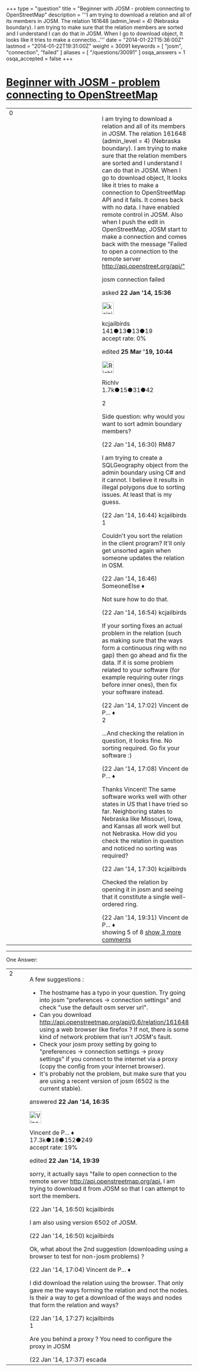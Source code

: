 +++
type = "question"
title = "Beginner with JOSM - problem connecting to OpenStreetMap"
description = '''I am trying to download a relation and all of its members in JOSM. The relation 161648 (admin_level = 4) (Nebraska boundary). I am trying to make sure that the relation members are sorted and I understand I can do that in JOSM. When I go to download object, It looks like it tries to make a connectio...'''
date = "2014-01-22T15:36:00Z"
lastmod = "2014-01-22T19:31:00Z"
weight = 30091
keywords = [ "josm", "connection", "failed" ]
aliases = [ "/questions/30091" ]
osqa_answers = 1
osqa_accepted = false
+++

<div class="headNormal">

# [Beginner with JOSM - problem connecting to OpenStreetMap](/questions/30091/beginner-with-josm-problem-connecting-to-openstreetmap)

</div>

<div id="main-body">

<div id="askform">

<table id="question-table" style="width:100%;">
<colgroup>
<col style="width: 50%" />
<col style="width: 50%" />
</colgroup>
<tbody>
<tr>
<td style="width: 30px; vertical-align: top"><div class="vote-buttons">
<span id="post-30091-upvote" class="ajax-command post-vote up" rel="nofollow" title="I like this post (click again to cancel)"> </span>
<div id="post-30091-score" class="post-score" title="current number of votes">
0
</div>
<span id="post-30091-downvote" class="ajax-command post-vote down" rel="nofollow" title="I dont like this post (click again to cancel)"> </span> <span id="favorite-mark" class="ajax-command favorite-mark" rel="nofollow" title="mark/unmark this question as favorite (click again to cancel)"> </span>
<div id="favorite-count" class="favorite-count">
&#10;</div>
</div></td>
<td><div id="item-right">
<div class="question-body">
<p>I am trying to download a relation and all of its members in JOSM. The relation 161648 (admin_level = 4) (Nebraska boundary). I am trying to make sure that the relation members are sorted and I understand I can do that in JOSM. When I go to download object, It looks like it tries to make a connection to OpenStreetMap API and it fails. It comes back with no data. I have enabled remote control in JOSM. Also when I push the edit in OpenStreetMap, JOSM start to make a connection and comes back with the message "Failed to open a connection to the remote server <a href="http://api.openstreet.org/api/">http://api.openstreet.org/api/"</a></p>
</div>
<div id="question-tags" class="tags-container tags">
<span class="post-tag tag-link-josm" rel="tag" title="see questions tagged &#39;josm&#39;">josm</span> <span class="post-tag tag-link-connection" rel="tag" title="see questions tagged &#39;connection&#39;">connection</span> <span class="post-tag tag-link-failed" rel="tag" title="see questions tagged &#39;failed&#39;">failed</span>
</div>
<div id="question-controls" class="post-controls">
&#10;</div>
<div class="post-update-info-container">
<div class="post-update-info post-update-info-user">
<p>asked <strong>22 Jan '14, 15:36</strong></p>
<img src="https://secure.gravatar.com/avatar/343237842fce1f7a82f69ebf7a92f6b6?s=32&amp;d=identicon&amp;r=g" class="gravatar" width="32" height="32" alt="kcjailbirds&#39;s gravatar image" />
<p><span>kcjailbirds</span><br />
<span class="score" title="141 reputation points">141</span><span title="13 badges"><span class="badge1">●</span><span class="badgecount">13</span></span><span title="13 badges"><span class="silver">●</span><span class="badgecount">13</span></span><span title="19 badges"><span class="bronze">●</span><span class="badgecount">19</span></span><br />
<span class="accept_rate" title="Rate of the user&#39;s accepted answers">accept rate:</span> <span title="kcjailbirds has no accepted answers">0%</span></p>
</div>
<div class="post-update-info post-update-info-edited">
<p><span> edited <strong>25 Mar '19, 10:44</strong> </span></p>
<img src="https://secure.gravatar.com/avatar/ba4d3e91f235ed21dacc1766b94e26a8?s=32&amp;d=identicon&amp;r=g" class="gravatar" width="32" height="32" alt="Richlv&#39;s gravatar image" />
<p><span>Richlv</span><br />
<span class="score" title="1740 reputation points"><span>1.7k</span></span><span title="15 badges"><span class="badge1">●</span><span class="badgecount">15</span></span><span title="31 badges"><span class="silver">●</span><span class="badgecount">31</span></span><span title="42 badges"><span class="bronze">●</span><span class="badgecount">42</span></span></p>
</div>
</div>
<div id="comments-container-30091" class="comments-container">
<span id="30099"></span>
<div id="comment-30099" class="comment">
<div id="post-30099-score" class="comment-score">
2
</div>
<div class="comment-text">
<p>Side question: why would you want to sort admin boundary members?</p>
</div>
<div id="comment-30099-info" class="comment-info">
<span class="comment-age">(22 Jan '14, 16:30)</span> <span class="comment-user userinfo">RM87</span>
</div>
</div>
<span id="30101"></span>
<div id="comment-30101" class="comment">
<div id="post-30101-score" class="comment-score">
&#10;</div>
<div class="comment-text">
<p>I am trying to create a SQLGeography object from the admin boundary using C# and it cannot. I believe it results in illegal polygons due to sorting issues. At least that is my guess.</p>
</div>
<div id="comment-30101-info" class="comment-info">
<span class="comment-age">(22 Jan '14, 16:44)</span> <span class="comment-user userinfo">kcjailbirds</span>
</div>
</div>
<span id="30102"></span>
<div id="comment-30102" class="comment">
<div id="post-30102-score" class="comment-score">
1
</div>
<div class="comment-text">
<p>Couldn't you sort the relation in the client program? It'll only get unsorted again when someone updates the relation in OSM.</p>
</div>
<div id="comment-30102-info" class="comment-info">
<span class="comment-age">(22 Jan '14, 16:46)</span> <span class="comment-user userinfo">SomeoneElse ♦</span>
</div>
</div>
<span id="30105"></span>
<div id="comment-30105" class="comment">
<div id="post-30105-score" class="comment-score">
&#10;</div>
<div class="comment-text">
<p>Not sure how to do that.</p>
</div>
<div id="comment-30105-info" class="comment-info">
<span class="comment-age">(22 Jan '14, 16:54)</span> <span class="comment-user userinfo">kcjailbirds</span>
</div>
</div>
<span id="30107"></span>
<div id="comment-30107" class="comment not_top_scorer">
<div id="post-30107-score" class="comment-score">
&#10;</div>
<div class="comment-text">
<p>If your sorting fixes an actual problem in the relation (such as making sure that the ways form a continuous ring with no gap) then go ahead and fix the data. If it is some problem related to your software (for example requiring outer rings before inner ones), then fix your software instead.</p>
</div>
<div id="comment-30107-info" class="comment-info">
<span class="comment-age">(22 Jan '14, 17:02)</span> <span class="comment-user userinfo">Vincent de P... ♦</span>
</div>
</div>
<span id="30111"></span>
<div id="comment-30111" class="comment">
<div id="post-30111-score" class="comment-score">
2
</div>
<div class="comment-text">
<p>...And checking the relation in question, it looks fine. No sorting required. Go fix your software :)</p>
</div>
<div id="comment-30111-info" class="comment-info">
<span class="comment-age">(22 Jan '14, 17:08)</span> <span class="comment-user userinfo">Vincent de P... ♦</span>
</div>
</div>
<span id="30113"></span>
<div id="comment-30113" class="comment not_top_scorer">
<div id="post-30113-score" class="comment-score">
&#10;</div>
<div class="comment-text">
<p>Thanks Vincent! The same software works well with other states in US that I have tried so far. Neighboring states to Nebraska like Missouri, Iowa, and Kansas all work well but not Nebraska. How did you check the relation in question and noticed no sorting was required?</p>
</div>
<div id="comment-30113-info" class="comment-info">
<span class="comment-age">(22 Jan '14, 17:30)</span> <span class="comment-user userinfo">kcjailbirds</span>
</div>
</div>
<span id="30117"></span>
<div id="comment-30117" class="comment not_top_scorer">
<div id="post-30117-score" class="comment-score">
&#10;</div>
<div class="comment-text">
<p>Checked the relation by opening it in josm and seeing that it constitute a single well-ordered ring.</p>
</div>
<div id="comment-30117-info" class="comment-info">
<span class="comment-age">(22 Jan '14, 19:31)</span> <span class="comment-user userinfo">Vincent de P... ♦</span>
</div>
</div>
</div>
<div id="comment-tools-30091" class="comment-tools">
<span class="comments-showing"> showing 5 of 8 </span> <a href="#" class="show-all-comments-link">show 3 more comments</a>
</div>
<div class="clear">
&#10;</div>
<div id="comment-30091-form-container" class="comment-form-container">
&#10;</div>
<div class="clear">
&#10;</div>
</div></td>
</tr>
</tbody>
</table>

------------------------------------------------------------------------

<div class="tabBar">

<span id="sort-top"></span>

<div class="headQuestions">

One Answer:

</div>

</div>

<span id="30100"></span>

<div id="answer-container-30100" class="answer">

<table style="width:100%;">
<colgroup>
<col style="width: 50%" />
<col style="width: 50%" />
</colgroup>
<tbody>
<tr>
<td style="width: 30px; vertical-align: top"><div class="vote-buttons">
<span id="post-30100-upvote" class="ajax-command post-vote up" rel="nofollow" title="I like this post (click again to cancel)"> </span>
<div id="post-30100-score" class="post-score" title="current number of votes">
2
</div>
<span id="post-30100-downvote" class="ajax-command post-vote down" rel="nofollow" title="I dont like this post (click again to cancel)"> </span>
</div></td>
<td><div class="item-right">
<div class="answer-body">
<p>A few suggestions :</p>
<ul>
<li>The hostname has a typo in your question. Try going into josm "preferences -&gt; connection settings" and check "use the default osm server url".</li>
<li>Can you download <a href="http://api.openstreetmap.org/api/0.6/relation/161648">http://api.openstreetmap.org/api/0.6/relation/161648</a> using a web browser like firefox ? If not, there is some kind of network problem that isn't JOSM's fault.</li>
<li>Check your josm proxy setting by going to "preferences -&gt; connection settings -&gt; proxy settings" if you connect to the internet via a proxy (copy the config from your internet browser).</li>
<li>It's probably not the problem, but make sure that you are using a recent version of josm (6502 is the current stable).</li>
</ul>
</div>
<div class="answer-controls post-controls">
&#10;</div>
<div class="post-update-info-container">
<div class="post-update-info post-update-info-user">
<p>answered <strong>22 Jan '14, 16:35</strong></p>
<img src="https://secure.gravatar.com/avatar/d20f86db9a6f03cb070e9fbaaf0b7228?s=32&amp;d=identicon&amp;r=g" class="gravatar" width="32" height="32" alt="Vincent%20de%20Phily&#39;s gravatar image" />
<p><span>Vincent de P... ♦</span><br />
<span class="score" title="17304 reputation points"><span>17.3k</span></span><span title="18 badges"><span class="badge1">●</span><span class="badgecount">18</span></span><span title="152 badges"><span class="silver">●</span><span class="badgecount">152</span></span><span title="249 badges"><span class="bronze">●</span><span class="badgecount">249</span></span><br />
<span class="accept_rate" title="Rate of the user&#39;s accepted answers">accept rate:</span> <span title="Vincent de Phily has 64 accepted answers">19%</span></p>
</div>
<div class="post-update-info post-update-info-edited">
<p><span> edited <strong>22 Jan '14, 19:39</strong> </span></p>
</div>
</div>
<div id="comments-container-30100" class="comments-container">
<span id="30103"></span>
<div id="comment-30103" class="comment">
<div id="post-30103-score" class="comment-score">
&#10;</div>
<div class="comment-text">
<p>sorry, it actually says "faile to open connection to the remote server <a href="http://api.openstreetmap.org/api.">http://api.openstreetmap.org/api.</a> I am trying to download it from JOSM so that I can attempt to sort the members.</p>
</div>
<div id="comment-30103-info" class="comment-info">
<span class="comment-age">(22 Jan '14, 16:50)</span> <span class="comment-user userinfo">kcjailbirds</span>
</div>
</div>
<span id="30104"></span>
<div id="comment-30104" class="comment">
<div id="post-30104-score" class="comment-score">
&#10;</div>
<div class="comment-text">
<p>I am also using version 6502 of JOSM.</p>
</div>
<div id="comment-30104-info" class="comment-info">
<span class="comment-age">(22 Jan '14, 16:50)</span> <span class="comment-user userinfo">kcjailbirds</span>
</div>
</div>
<span id="30110"></span>
<div id="comment-30110" class="comment">
<div id="post-30110-score" class="comment-score">
&#10;</div>
<div class="comment-text">
<p>Ok, what about the 2nd suggestion (downloading using a browser to test for non-josm problems) ?</p>
</div>
<div id="comment-30110-info" class="comment-info">
<span class="comment-age">(22 Jan '14, 17:04)</span> <span class="comment-user userinfo">Vincent de P... ♦</span>
</div>
</div>
<span id="30112"></span>
<div id="comment-30112" class="comment">
<div id="post-30112-score" class="comment-score">
&#10;</div>
<div class="comment-text">
<p>I did download the relation using the browser. That only gave me the ways forming the relation and not the nodes. Is their a way to get a download of the ways and nodes that form the relation and ways?</p>
</div>
<div id="comment-30112-info" class="comment-info">
<span class="comment-age">(22 Jan '14, 17:27)</span> <span class="comment-user userinfo">kcjailbirds</span>
</div>
</div>
<span id="30114"></span>
<div id="comment-30114" class="comment">
<div id="post-30114-score" class="comment-score">
1
</div>
<div class="comment-text">
<p>Are you behind a proxy ? You need to configure the proxy in JOSM</p>
</div>
<div id="comment-30114-info" class="comment-info">
<span class="comment-age">(22 Jan '14, 17:37)</span> <span class="comment-user userinfo">escada</span>
</div>
</div>
</div>
<div id="comment-tools-30100" class="comment-tools">
&#10;</div>
<div class="clear">
&#10;</div>
<div id="comment-30100-form-container" class="comment-form-container">
&#10;</div>
<div class="clear">
&#10;</div>
</div></td>
</tr>
</tbody>
</table>

</div>

<div class="paginator-container-left">

</div>

</div>

</div>

